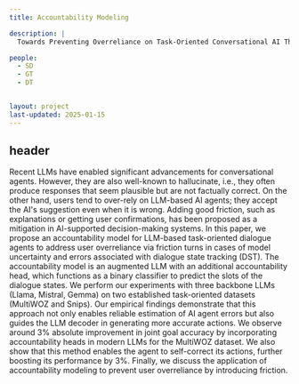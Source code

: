 ```yaml
---
title: Accountability Modeling

description: |
  Towards Preventing Overreliance on Task-Oriented Conversational AI Through Accountability Modeling

people:
  - SD
  - GT
  - DT


layout: project
last-updated: 2025-01-15
---
```




## header

Recent LLMs have enabled significant advancements for conversational agents. However, they are also well-known to hallucinate, i.e., they often produce responses that seem plausible but are not factually correct. On the other hand, users tend to over-rely on LLM-based AI agents; they accept the AI's suggestion even when it is wrong. Adding good friction, such as explanations or getting user confirmations, has been proposed as a mitigation in AI-supported decision-making systems. In this paper, we propose an accountability model for LLM-based task-oriented dialogue agents to address user overreliance via friction turns in cases of model uncertainty and errors associated with dialogue state tracking (DST). The accountability model is an augmented LLM with an additional accountability head, which functions as a binary classifier to predict the slots of the dialogue states. We perform our experiments with three backbone LLMs (Llama, Mistral, Gemma) on two established task-oriented datasets (MultiWOZ and Snips). Our empirical findings demonstrate that this approach not only enables reliable estimation of AI agent errors but also guides the LLM decoder in generating more accurate actions. We observe around 3% absolute improvement in joint goal accuracy by incorporating accountability heads in modern LLMs for the MultiWOZ dataset. We also show that this method enables the agent to self-correct its actions, further boosting its performance by 3%. Finally, we discuss the application of accountability modeling to prevent user overreliance by introducing friction.
